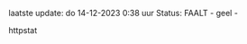 laatste update: 
do 14-12-2023  0:38   uur 
Status: FAALT - geel - 
<div class="service Y">httpstat</div>